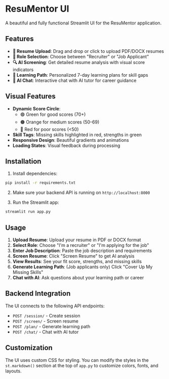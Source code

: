 # ResuMentor UI

A beautiful and fully functional Streamlit UI for the ResuMentor application.

## Features

- **📄 Resume Upload**: Drag and drop or click to upload PDF/DOCX resumes
- **👤 Role Selection**: Choose between "Recruiter" or "Job Applicant"
- **🔍 AI Screening**: Get detailed resume analysis with visual score indicators
- **🎯 Learning Path**: Personalized 7-day learning plans for skill gaps
- **💬 AI Chat**: Interactive chat with AI tutor for career guidance

## Visual Features

- **Dynamic Score Circle**: 
  - 🟢 Green for good scores (70+)
  - 🟠 Orange for medium scores (50-69)
  - 🔴 Red for poor scores (<50)
- **Skill Tags**: Missing skills highlighted in red, strengths in green
- **Responsive Design**: Beautiful gradients and animations
- **Loading States**: Visual feedback during processing

## Installation

1. Install dependencies:
```bash
pip install -r requirements.txt
```

2. Make sure your backend API is running on `http://localhost:8000`

3. Run the Streamlit app:
```bash
streamlit run app.py
```

## Usage

1. **Upload Resume**: Upload your resume in PDF or DOCX format
2. **Select Role**: Choose "I'm a recruiter" or "I'm applying for the job"
3. **Enter Job Description**: Paste the job description and requirements
4. **Screen Resume**: Click "Screen Resume" to get AI analysis
5. **View Results**: See your fit score, strengths, and missing skills
6. **Generate Learning Path**: (Job applicants only) Click "Cover Up My Missing Skills"
7. **Chat with AI**: Ask questions about your learning path or career

## Backend Integration

The UI connects to the following API endpoints:
- `POST /session/` - Create session
- `POST /screen/` - Screen resume
- `POST /plan/` - Generate learning path
- `POST /chat/` - Chat with AI tutor

## Customization

The UI uses custom CSS for styling. You can modify the styles in the `st.markdown()` section at the top of `app.py` to customize colors, fonts, and layouts.
